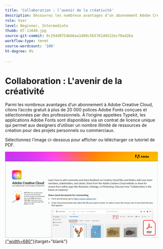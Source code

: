 ```yaml
---
title: 'Collaboration : l’avenir de la créativité'
description: Découvrez les nombreux avantages d’un abonnement Adobe Creative Cloud, qui donne accès gratuitement à plus de 20 000 polices Adobe Fonts conçues et sélectionnées par des professionnels
role: User
level: Beginner, Intermediate
thumb: KT-11640.jpg
source-git-commit: 9c294d0754bb6aa1489c5b5761d4522ecf0ad26a
workflow-type: tm+mt
source-wordcount: '100'
ht-degree: 0%

---
```


# Collaboration : L&#39;avenir de la créativité

Parmi les nombreux avantages d’un abonnement à Adobe Creative Cloud, citons l’accès gratuit à plus de 20 000 polices Adobe Fonts conçues et sélectionnées par des professionnels. À l’origine appelées Typekit, les applications Adobe Fonts sont disponibles via un contrat de licence unique qui permet aux designers d’utiliser un nombre illimité de ressources de création pour des projets personnels ou commerciaux.

Sélectionnez l’image ci-dessous pour afficher ou télécharger ce tutoriel de PDF.

[![Image de la première page du tutoriel](assets/Collaboration-The-Future-of-Creativity.png){&quot;width=680&quot;}](assets/Collaboration-The-Future-of-Creativity.pdf){target=&quot;blank&quot;}